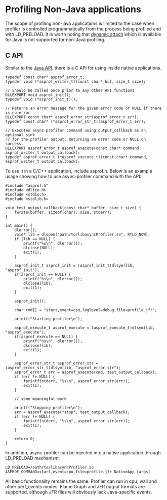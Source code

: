 # Profiling Non-Java applications

The scope of profiling non-java applications is limited to the case when profiler is controlled
programmatically from the process being profiled and with LD_PRELOAD. It is worth noting that 
[dynamic attach](https://github.com/async-profiler/async-profiler/blob/master/docs/IntegratingAsyncProfiler.md#launching-as-an-agent) 
which is available for Java is not supported for non-Java profiling.


## C API
Similar to the
[Java API](https://github.com/async-profiler/async-profiler/blob/master/docs/IntegratingAsyncProfiler.md#using-java-api),
there is a C API for using inside native applications.
```
typedef const char* asprof_error_t;
typedef void (*asprof_writer_t)(const char* buf, size_t size);

// Should be called once prior to any other API functions
DLLEXPORT void asprof_init();
typedef void (*asprof_init_t)();

// Returns an error message for the given error code or NULL if there is no error
DLLEXPORT const char* asprof_error_str(asprof_error_t err);
typedef const char* (*asprof_error_str_t)(asprof_error_t err);

// Executes async-profiler command using output_callback as an optional sink
// for the profiler output. Returning an error code or NULL on success.
DLLEXPORT asprof_error_t asprof_execute(const char* command, asprof_writer_t output_callback);
typedef asprof_error_t (*asprof_execute_t)(const char* command, asprof_writer_t output_callback);
```
To use it in a C/C++ application, include asprof.h. Below is an example usage showing how to use async-profiler command with the API:
```
#include "asprof.h"
#include <dlfcn.h>
#include <stdio.h>
#include <stdlib.h>

void test_output_callback(const char* buffer, size_t size) {
    fwrite(buffer, sizeof(char), size, stderr);
}

int main() {
    dlerror();
    void* lib = dlopen("path/to/libasyncProfiler.so", RTLD_NOW);
    if (lib == NULL) {
        printf("%s\n", dlerror());
        dlclose(NULL);
        exit(1);
    }

    asprof_init_t asprof_init = (asprof_init_t)dlsym(lib, "asprof_init");
    if(asprof_init == NULL) {
        printf("%s\n", dlerror());
        dlclose(lib);
        exit(1);
    }
    
    asprof_init();

    char cmd[] = "start,event=cpu,loglevel=debug,file=profile.jfr";

    printf("Starting profiler\n");
    
    asprof_execute_t asprof_execute = (asprof_execute_t)dlsym(lib, "asprof_execute");
    if(asprof_execute == NULL) {
        printf("%s\n", dlerror());
        dlclose(lib);
        exit(1);
    }

    asprof_error_str_t asprof_error_str = (asprof_error_str_t)dlsym(lib, "asprof_error_str");
    asprof_error_t err = asprof_execute(cmd, test_output_callback);
    if (err != NULL) {
        fprintf(stderr, "%s\n", asprof_error_str(err));
        exit(1);
    }

    // some meaningful work

    printf("Stopping profiler\n");
    err = asprof_execute("stop", test_output_callback);
    if (err != NULL) {
        fprintf(stderr, "%s\n", asprof_error_str(err));
        exit(1);
    }

    return 0;
}
```

In addition, async-profiler can be injected into a native application through LD_PRELOAD mechanism:
```
LD_PRELOAD=/path/to/libasyncProfiler.so ASPROF_COMMAND=start,event=cpu,file=profile.jfr NativeApp [args]
```

All basic functionality remains the same. Profiler can run in cpu, wall and other perf_events 
modes. Flame Graph and JFR output formats are supported, although JFR files will obviously lack
Java-specific events.
